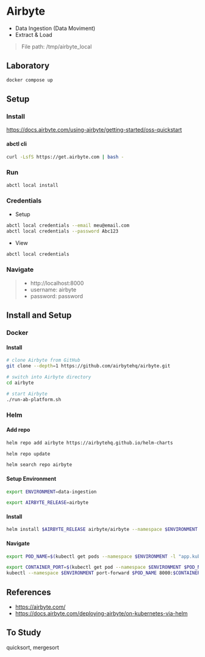 # Airbyte

- Data Ingestion (Data Moviment)
- Extract & Load

> File path: /tmp/airbyte_local

## Laboratory

```sh
docker compose up
```

## Setup

### Install

https://docs.airbyte.com/using-airbyte/getting-started/oss-quickstart

#### abctl cli

```sh
curl -LsfS https://get.airbyte.com | bash -
```

### Run

```sh
abctl local install
```

### Credentials

* Setup

```sh
abctl local credentials --email meu@email.com
abctl local credentials --password Abc123
```

* View

```sh
abctl local credentials 
```



### Navigate

> - http://localhost:8000
> - username: airbyte
> - password: password


## Install and Setup

### Docker

#### Install

```sh
# clone Airbyte from GitHub
git clone --depth=1 https://github.com/airbytehq/airbyte.git

# switch into Airbyte directory
cd airbyte

# start Airbyte
./run-ab-platform.sh
```

### Helm

#### Add repo

```sh
helm repo add airbyte https://airbytehq.github.io/helm-charts
```

```sh
helm repo update
```

```sh
helm search repo airbyte
```

#### Setup Environment

```sh
export ENVIRONMENT=data-ingestion
```

```sh
export AIRBYTE_RELEASE=airbyte
```

#### Install

```sh
helm install $AIRBYTE_RELEASE airbyte/airbyte --namespace $ENVIRONMENT --create-namespace --version 0.64.241
```

#### Navigate

```sh
export POD_NAME=$(kubectl get pods --namespace $ENVIRONMENT -l "app.kubernetes.io/name=webapp" -o jsonpath="{.items[0].metadata.name}")
```

```sh
export CONTAINER_PORT=$(kubectl get pod --namespace $ENVIRONMENT $POD_NAME -o jsonpath="{.spec.containers[0].ports[0].containerPort}")
kubectl --namespace $ENVIRONMENT port-forward $POD_NAME 8000:$CONTAINER_PORT
```

## References

- https://airbyte.com/
- https://docs.airbyte.com/deploying-airbyte/on-kubernetes-via-helm

## To Study

quicksort, mergesort
